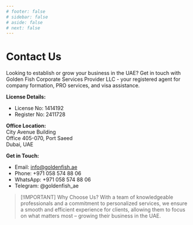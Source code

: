 ```yaml
---
# footer: false
# sidebar: false
# aside: false
# next: false
---
```


<!-- <p>
  <img src="/img/Logo.avif" alt="logo" width="100" height="100" style="margin-left: 50%;">
</p> -->

# Contact Us

Looking to establish or grow your business in the UAE? Get in touch with Golden Fish Corporate Services Provider LLC - your registered agent for company formation, PRO services, and visa assistance.

**License Details:**

- License No: 1414192
- Register No: 2411728

**Office Location:**  
City Avenue Building  
Office 405-070, Port Saeed  
Dubai, UAE

**Get in Touch:**

- Email: info@goldenfish.ae
- Phone: +971 058 574 88 06
- WhatsApp: +971 058 574 88 06
- Telegram: @goldenfish_ae

<!-- WhatsApp us at [+971 058 574 88 06](https://wa.me/message/KDLD4FZVW7EUC1)
Telegram us at [@goldenfish_ae](https://t.me/goldenfish_ae) -->

> [!IMPORTANT] Why Choose Us?
> With a team of knowledgeable professionals and a commitment to personalized services, we ensure a smooth and efficient experience for clients, allowing them to focus on what matters most – growing their business in the UAE.
